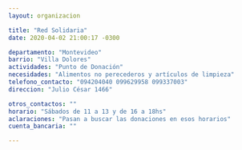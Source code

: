 ```yaml
---
layout: organizacion

title: "Red Solidaria"
date: 2020-04-02 21:00:17 -0300

departamento: "Montevideo"
barrio: "Villa Dolores"
actividades: "Punto de Donación"
necesidades: "Alimentos no perecederos y artículos de limpieza"
telefono_contacto: "094204040 099629958 099337003"
direccion: "Julio César 1466"

otros_contactos: ""
horario: "Sábados de 11 a 13 y de 16 a 18hs"
aclaraciones: "Pasan a buscar las donaciones en esos horarios"
cuenta_bancaria: ""

---
```

